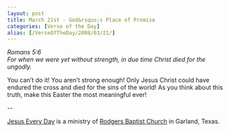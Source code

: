 ```yaml
---
layout: post
title: March 21st - God&rsquo;s Place of Promise
categories: [Verse of the Day]
alias: [/VerseOfTheDay/2008/03/21/]
---
```


_Romans 5:6  
For when we were yet without strength, in due time Christ died for
the ungodly._

You can&rsquo;t do it! You aren&rsquo;t strong enough! Only Jesus
Christ could have endured the cross and died for the sins of the
world! As you think about this truth, make this Easter the most
meaningful ever!

 --

<a href=http://jesuseveryday.net>Jesus Every Day</a> is a ministry of <a href=http://rodgersbaptist.net>Rodgers Baptist Church</a> in Garland, Texas.
